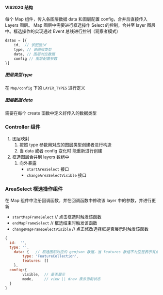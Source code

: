 ####  VIS2020 结构

每个 Map 组件，传入各图层数据 data 和图层配置 config，合并后直接传入 Layers 图层。 Map 图层中需要进行框选操作 Select 的控制，合并至 layer 图层中。框选操作的实现通过 Event 总线进行控制（观察者模式）

```javascript
datas = [{
	id,  // 该图层id
	type, // 该图层类型
	data, // 图层对应数据
	config // 图层配置参数
}]
```

#####  图层类型 type

在 `Map/config`  下的  `LAYER_TYPES`  进行定义

##### 图层数据 data

需要在每个 create 函数中定义好传入的数据类型

### Controller 组件



1. 图层映射
   1. 按照 type 参数用对应的图层类型创建者进行构造
   2. 当 data 或者 config 变化时 能重新进行创建
2. 框选图层合并到 layers 数组中
   1. 向外暴露 
      - `startAreaSelect` 接口
      - `changeAreaSelectVisible` 接口

### AreaSelect 框选操作组件

在 Map 组件中注册回调函数，并在回调函数中修改该 layer 中的参数，并进行更新

- `startMapFrameSelect`   // 点击框选时触发该函数
- `endMapFrameSelect`   //   框选结束时触发该函数
- `changeMapFrameSelectVisible`   // 点击修改选择框是否展示时触发该函数

```javascript
{
  id:  '',
  type: '',
	data: {   // 框选图形对应的 geojson 数据，当 features 数组不为空是表示有点
		type: 'FeatureCollection',
		features: []
	},
  config:{
		visible,  // 是否展示
		mode,     // view || draw 表示当前状态    
  }
}
```

